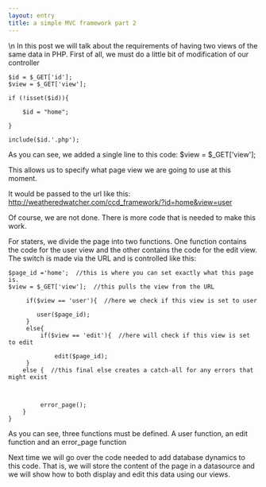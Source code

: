 ```yaml
---
layout: entry
title: a simple MVC framework part 2
---
```


\n    In this post we will talk about the requirements of having two views of the same data in PHP.  First of all, we must do a little bit of modification of our controller

    
   
    $id = $_GET['id'];
    $view = $_GET['view'];
    
    if (!isset($id)){
 
        $id = "home";

    }

    include($id.'.php');

 

As you can see, we added a single line to this code:     $view = $_GET['view']; 

This allows us to specify what page view we are going to use at this moment.

It would be passed to the url like this: http://weatheredwatcher.com/ccd_framework/?id=home&view=user

Of course, we are not done.  There is more code that is needed to make this work.

For staters, we divide the page into two functions.  One function contains the code for the user view and the other contains the code for the edit view.  The switch is made via the URL and is controlled like this:
    
    $page_id ='home';  //this is where you can set exactly what this page is.
    $view = $_GET['view'];  //this pulls the view from the URL

         if($view == 'user'){  //here we check if this view is set to user

            user($page_id);
         }
         else{
             if($view == 'edit'){  //here will check if this view is set to edit

                 edit($page_id);
         }
        else {  //this final else creates a catch-all for any errors that might exist



             error_page();
        }
    }


As you can see, three functions must be defined.  A user function, an edit function and an error_page function

Next time we will go over the code needed to add database dynamics to this code.  That is, we will store the content of the page in a datasource and we will show how to both display and edit this data using our views.
  
